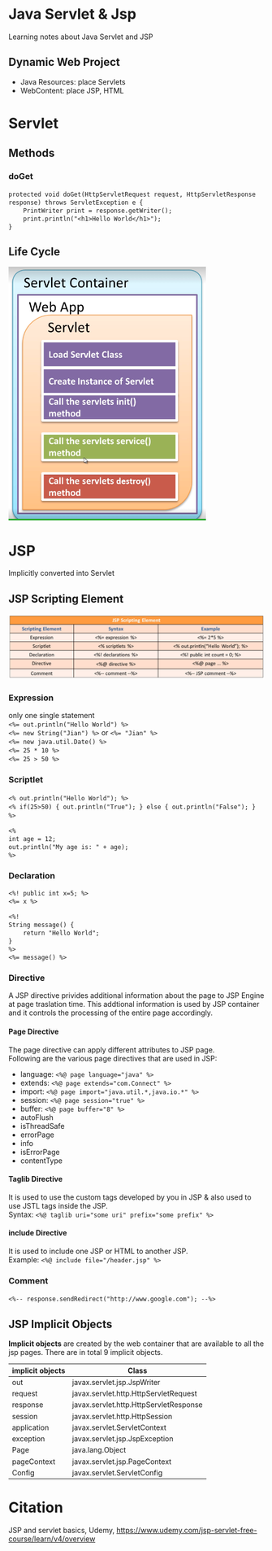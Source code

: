 # Java Servlet & Jsp
Learning notes about Java Servlet and JSP

## Dynamic Web Project
* Java Resources: place Servlets
* WebContent: place JSP, HTML

# Servlet
## Methods
### doGet
```
protected void doGet(HttpServletRequest request, HttpServletResponse response) throws ServletException e {
    PrintWriter print = response.getWriter();
    print.println("<h1>Hello World</h1>");
}
```
## Life Cycle
![Alt text](/servlet_life_cycle.PNG?raw=true "Servlet Life Cycle")

# JSP
Implicitly converted into Servlet

## JSP Scripting Element
![Alt text](/jsp_scripting_element.PNG?raw=true "JSP Scripting Element")

### Expression
only one single statement  
`<%= out.println("Hello World") %>`  
`<%= new String("Jian") %>` or `<%= "Jian" %>`  
`<%= new java.util.Date() %>`  
`<%= 25 * 10 %>`  
`<%= 25 > 50 %>`  

### Scriptlet
`<% out.println("Hello World"); %>`  
`<% if(25>50) { out.println("True"); } else { out.println("False"); } %>`  
```
<%
int age = 12;
out.println("My age is: " + age);
%>
```

### Declaration
```
<%! public int x=5; %>
<%= x %>
```
```
<%! 
String message() {
    return "Hello World";
}
%>
<%= message() %>
```
### Directive
A JSP directive privides additional information about the page to JSP Engine at page traslation time. This addtional information is used by JSP container and it controls the processing of the entire page accordingly. 

#### Page Directive
The page directive can apply different attributes to JSP page.  
Following are the various page directives that are used in JSP:
* language: `<%@ page language="java" %>`
* extends: `<%@ page extends="com.Connect" %>`
* import: `<%@ page import="java.util.*,java.io.*" %>`
* session: `<%@ page session="true" %>`
* buffer: `<%@ page buffer="8" %>`
* autoFlush
* isThreadSafe
* errorPage
* info
* isErrorPage
* contentType

#### Taglib Directive
It is used to use the custom tags developed by you in JSP & also used to use JSTL tags inside the JSP.  
Syntax: `<%@ taglib uri="some uri" prefix="some prefix" %>`  

#### include Directive
It is used to include one JSP or HTML to another JSP.  
Example: `<%@ include file="/header.jsp" %>`

### Comment
`<%-- response.sendRedirect("http://www.google.com"); --%>`

## JSP Implicit Objects
**Implicit objects** are created by the web container that are available to all the jsp pages. There are in total 9 implicit objects. 

implicit objects | Class
-----------------|-------------------------------------
out              | javax.servlet.jsp.JspWriter
request          | javax.servlet.http.HttpServletRequest
response         | javax.servlet.http.HttpServletResponse
session          | javax.servlet.http.HttpSession
application      | javax.servlet.ServletContext
exception        | javax.servlet.jsp.JspException
Page             | java.lang.Object
pageContext      | javax.servlet.jsp.PageContext
Config           | javax.servlet.ServletConfig

# Citation
JSP and servlet basics, Udemy, https://www.udemy.com/jsp-servlet-free-course/learn/v4/overview
